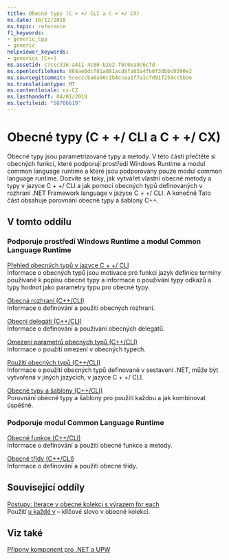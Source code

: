 ```yaml
---
title: Obecné typy (C + +/ CLI a C + +/ CX)
ms.date: 10/12/2018
ms.topic: reference
f1_keywords:
- generic_cpp
- generic
helpviewer_keywords:
- generics [C++]
ms.assetid: c7ccc316-a411-4c00-b2e2-f0c0eadc6cfd
ms.openlocfilehash: 888ae6dcf81ad81acd8fa83a4fb0f3dbbc0390e2
ms.sourcegitcommit: 5cecccba0a96c1b4ccea1f7a1cfd91f259cc5bde
ms.translationtype: MT
ms.contentlocale: cs-CZ
ms.lasthandoff: 04/01/2019
ms.locfileid: "58786619"
---
```

# <a name="generics--ccli-and-ccx"></a>Obecné typy (C + +/ CLI a C + +/ CX)

Obecné typy jsou parametrizované typy a metody. V této části přečtěte si obecných funkcí, které podporují prostředí Windows Runtime a modul common language runtime a které jsou podporovány pouze modul common language runtime. Dozvíte se taky, jak vytvářet vlastní obecné metody a typy v jazyce C + +/ CLI a jak pomocí obecných typů definovaných v rozhraní .NET Framework language v jazyce C + +/ CLI. A konečně Tato část obsahuje porovnání obecné typy a šablony C++.

## <a name="in-this-section"></a>V tomto oddílu

### <a name="supported-by-the-windows-runtime-and-the-common-language-runtime"></a>Podporuje prostředí Windows Runtime a modul Common Language Runtime

[Přehled obecných typů v jazyce C + +/ CLI](overview-of-generics-in-visual-cpp.md)<br/>
Informace o obecných typů jsou motivace pro funkci jazyk definice termíny používané k popisu obecné typy a informace o používání typy odkazů a typy hodnot jako parametry typu pro obecné typy.

[Obecná rozhraní (C++/CLI)](generic-interfaces-visual-cpp.md)<br/>
Informace o definování a použití obecných rozhraní.

[Obecní delegáti (C++/CLI)](generic-delegates-visual-cpp.md)<br/>
Informace o definování a používání obecných delegátů.

[Omezení parametrů obecných typů (C++/CLI)](constraints-on-generic-type-parameters-cpp-cli.md)<br/>
Informace o použití omezení v obecných typech.

[Použití obecných typů (C++/CLI)](consuming-generics-cpp-cli.md)<br/>
Informace o použití obecných typů definované v sestavení .NET, může být vytvořená v jiných jazycích, v jazyce C + +/ CLI.

[Obecné typy a šablony (C++/CLI)](generics-and-templates-visual-cpp.md)<br/>
Porovnání obecné typy a šablony pro použití každou a jak kombinovat úspěšně.

### <a name="supported-by-the-common-language-runtime"></a>Podporuje modul Common Language Runtime

[Obecné funkce (C++/CLI)](generic-functions-cpp-cli.md)<br/>
Informace o definování a použití obecné funkce a metody.

[Obecné třídy (C++/CLI)](generic-classes-cpp-cli.md)<br/>
Informace o definování a použití obecné třídy.

## <a name="related-sections"></a>Související oddíly

[Postupy: Iterace v obecné kolekci s výrazem for each](../dotnet/how-to-iterate-over-a-generic-collection-with-for-each.md)<br/>
Použití [u každé v](../dotnet/for-each-in.md) – klíčové slovo v obecné kolekci.

## <a name="see-also"></a>Viz také

[Přípony komponent pro .NET a UPW](component-extensions-for-runtime-platforms.md)